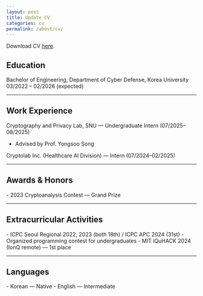 ```yaml
---
layout: post
title: Update CV
categories: cv
permalink: /about/cv/
---
```



Download CV
<a href="{{ '/assets/cv/Hyeoncheol_Joo_CV.pdf' | relative_url }}" target="_blank" rel="noopener">here</a>.

<h2>Education</h2>

Bachelor of Engineering, Department of Cyber Defense, Korea University  
03/2022 – 02/2026 (expected)
<hr>
<h2>Work Experience</h2>

Cryptography and Privacy Lab, SNU — Undergraduate Intern (07/2025–08/2025)  
- Advised by Prof. Yongsoo Song

Cryptolab Inc. (Healthcare AI Division) — Intern (07/2024–02/2025)
<hr>
<h2>Awards & Honors</h2>
- 2023 Cryptoanalysis Contest — Grand Prize
<hr>
<h2>Extracurricular Activities</h2>
- ICPC Seoul Regional 2022, 2023 (both 18th) / ICPC APC 2024 (31st)
- Organized programming contest for undergraduates
- MIT iQuHACK 2024 (IonQ remote) — 1st place
<hr>
<h2>Languages</h2>
- Korean — Native  
- English — Intermediate
